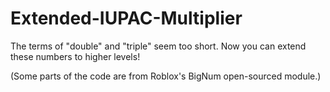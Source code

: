 # Extended-IUPAC-Multiplier
The terms of "double" and "triple" seem too short. Now you can extend these numbers to higher levels!

(Some parts of the code are from Roblox's BigNum open-sourced module.)
